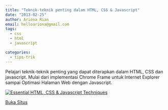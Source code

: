 ```yaml
---
title: "Teknik-teknik penting dalam HTML, CSS & Javascript"
date: "2013-02-25"
author: Ariona Rian
email: helloariona@gmail.com
tags: 
  - css
  - html
  - javascript

categories: 
  - tips-trik
---
```


Pelajari teknik-teknik penting yang dapat diterapkan dalam HTML, CSS dan javascript. Mulai dari implementasi Chrome Frame untuk Internet Explorer sampai Optimasi Halaman Web dengan Javascript.

[![Essential HTML, CSS & Javascript Techniques](/assets/img/index.jpg)](http://www.netmagazine.com/features/essential-html-css-and-javascript-techniques)

[Buka Situs](http://www.netmagazine.com/features/essential-html-css-and-javascript-techniques)
